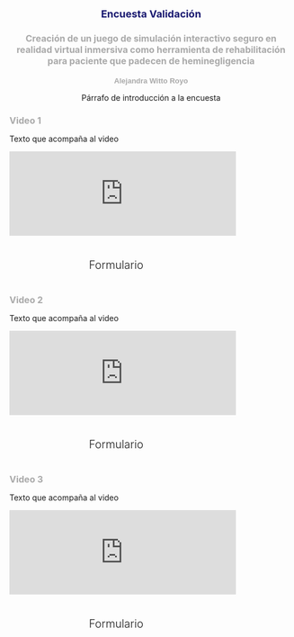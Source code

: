 <style>

h1{
    font-size: large;
    color: midnightblue; 
}

h2{
    font-size: medium;
    color: darkgrey;
}

h3{
    font-size: small;
    color: darkgray;
    font-family: 'Lucida Sans', 'Lucida Sans Regular', 'Lucida Grande', 'Lucida Sans Unicode', Geneva, Verdana, sans-serif;
}
a {
  display: block;
  position: relative;
  top: 0;
  left: 0;
  margin: 30px;
  padding: 10px;
}
    
a, a:before, a:after {
  color: $black;
  font-family: $OS;
  font-size: 1.4em;
  font-weight: 300;
  text-decoration: none;
  transition: all .20s ease;
  -webkit-transition: all .20s ease;
  -moz-transition: all .20s ease;
  -o-transition: all .20s ease;
}

.button {
  width: 300px;
  text-align: center;
  background: $yellow;
  border: 2px solid $black;
}

.button-box {
  padding: 25px;
  a {
    display: inline-block;  
  }
</style>

<div align="center">
    <h1>Encuesta Validación</h1>
    <h2>Creación de un juego de simulación interactivo seguro en realidad virtual inmersiva como herramienta de rehabilitación para paciente que padecen de heminegligencia</h2>
    <h3>Alejandra Witto Royo</h3>
    <p>Párrafo de introducción a la encuesta</p>
</div>

<div>
  <h2>Video 1</h2>
  <p>Texto que acompaña al video</p>
<iframe src="https://giphy.com/embed/video-id" width="80%" height="auto" frameBorder="0" class="giphy-embed" allowFullScreen></iframe>
 <a href="#" class="button button-lr">Formulario</a>
</div>

<div>
  <h2>Video 2</h2>
  <p>Texto que acompaña al video</p>
<iframe src="https://giphy.com/embed/video-id" width="80%" height="auto" frameBorder="0" class="giphy-embed" allowFullScreen></iframe>
<a href="#" class="button button-lr">Formulario</a>
</div>

<div>
  <h2>Video 3</h2>
  <p>Texto que acompaña al video</p>
<iframe src="https://giphy.com/embed/video-id" width="80%" height="auto" frameBorder="0" class="giphy-embed" allowFullScreen></iframe>
<a href="#" class="button button-lr">Formulario</a>
</div>